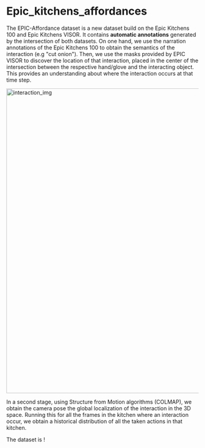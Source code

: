 # Epic_kitchens_affordances

The EPIC-Affordance dataset is a new dataset build on the Epic Kitchens 100 and Epic Kitchens VISOR. It contains **automatic annotations** generated by the intersection of both datasets. On one hand, we use the narration annotations of the Epic Kitchens 100 to obtain the semantics of the interaction (e.g "cut onion"). Then, we use the masks provided by EPIC VISOR to discover the location of that interaction, placed in the center of the intersection between the respective hand/glove and the interacting object. This provides an understanding about where the interaction occurs at that time step.

<img width="800" alt="interaction_img" src="https://github.com/lmur98/epic_kitchens_affordances/blob/main/imgs/P01_01_frame_0000003682.jpg">

In a second stage, using Structure from Motion algorithms (COLMAP), we obtain the camera pose the global localization of the interaction in the 3D space. Running this for all the frames in the kitchen where an interaction occur, we obtain a historical distribution of all the taken actions in that kitchen.

The dataset is !

